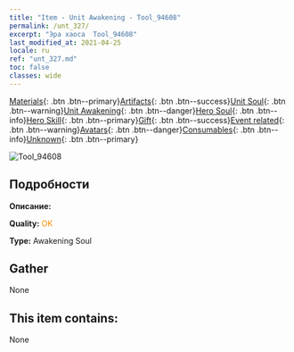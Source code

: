 ```yaml
---
title: "Item - Unit Awakening - Tool_94608"
permalink: /unt_327/
excerpt: "Эра хаоса  Tool_94608"
last_modified_at: 2021-04-25
locale: ru
ref: "unt_327.md"
toc: false
classes: wide
---
```

 [Materials](/ItemsRU/){: .btn .btn--primary}[Artifacts](/ItemsRU/Artifacts/){: .btn .btn--success}[Unit Soul](/ItemsRU/UnitSoul/){: .btn .btn--warning}[Unit Awakening](/ItemsRU/UnitAwakening/){: .btn .btn--danger}[Hero Soul](/ItemsRU/HeroSoul/){: .btn .btn--info}[Hero Skill](/ItemsRU/HeroSkill/){: .btn .btn--primary}[Gift](/ItemsRU/Gift/){: .btn .btn--success}[Event related](/ItemsRU/Events/){: .btn .btn--warning}[Avatars](/ItemsRU/Avatars/){: .btn .btn--danger}[Consumables](/ItemsRU/Consumables/){: .btn .btn--info}[Unknown](/ItemsRU/Unknown/){: .btn .btn--primary}

 ![Tool_94608](/images/u/tia_reqiqiu.jpg)

## Подробности
 **Описание:** 

 **Quality:** <span style="color: #FF8C00">OK</span>

 **Type:** Awakening Soul

## Gather

  None

## This item contains:

  None

